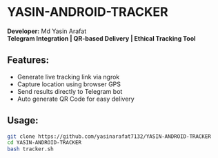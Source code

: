 # YASIN-ANDROID-TRACKER

**Developer:** Md Yasin Arafat  
**Telegram Integration | QR-based Delivery | Ethical Tracking Tool**

## Features:
- Generate live tracking link via ngrok
- Capture location using browser GPS
- Send results directly to Telegram bot
- Auto generate QR Code for easy delivery

## Usage:

```bash
git clone https://github.com/yasinarafat7132/YASIN-ANDROID-TRACKER
cd YASIN-ANDROID-TRACKER
bash tracker.sh
